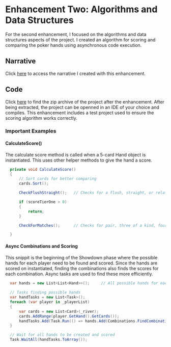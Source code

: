 # Enhancement Two: Algorithms and Data Structures

For the second enhancement, I focused on the algorithms and data structures aspects of the project.
I created an algorithm for scoring and comparing the poker hands using asynchronous code execution.

## Narrative

Click [here](https://rayjayshark.github.io/Narratives/AlgorithmsDataStructuresNarrative_JoshuaRay.pdf) to access the narrative I created with this enhancement.

## Code

Click [here](https://rayjayshark.github.io/Enhancements/PokerBot_AlgorithmsEnhancement.zip) to find the zip archive of the project after the enhancement.
After being extracted, the project can be openned in an IDE of your choice and compiles.
This enhancement includes a test project used to ensure the scoring algorithm works correctly.

### Important Examples

#### CalculateScore()

The calculate score method is called when a 5-card Hand object is instantiated. This uses other helper methods to give the hand a score.

```cs
  private void CalculateScore()
  {
      // Sort cards for better comparing
      cards.Sort();

      CheckFlushStraight();   // Checks for a flush, straight, or related hand

      if (scoreTierOne > 0)
      {
          return;
      }

      CheckForMatches();      // Checks for pair, three of a kind, four of a kind, and full house

  }
```

#### Async Combinations and Scoring

This snippit is the beginning of the Showdown phase where the possible hands for each player need to be found and scored.
Since the hands are scored on instantiated, finding the combinations also finds the scores for each combination.
Async tasks are used to find these more efficiently.

```cs
  var hands = new List<List<Hand>>();     // All possible hands for each player
                    
  // Tasks finding possible hands
  var handTasks = new List<Task>();
  foreach (var player in _playerList)
  {
      var cards = new List<Card>(_river);
      cards.AddRange(player.GetHand().GetCards());
      handTasks.Add(Task.Run(() => hands.Add(Combinations.FindCombinations(cards)))); // Scores are calculated in constructor
  }

  // Wait for all hands to be created and scored
  Task.WaitAll(handTasks.ToArray());
```
